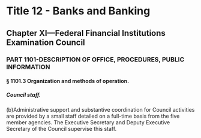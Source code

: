 
# Title 12 - Banks and Banking
## Chapter XI—Federal Financial Institutions Examination Council
### PART 1101-DESCRIPTION OF OFFICE, PROCEDURES, PUBLIC INFORMATION
#### § 1101.3 Organization and methods of operation.
##### Council staff.

(b)Administrative support and substantive coordination for Council activities are provided by a small staff detailed on a full-time basis from the five member agencies. The Executive Secretary and Deputy Executive Secretary of the Council supervise this staff.
